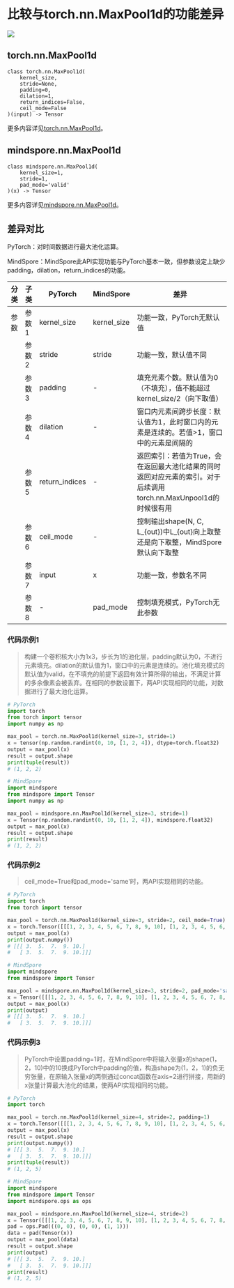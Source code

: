 # 比较与torch.nn.MaxPool1d的功能差异

<a href="https://gitee.com/mindspore/docs/blob/r2.0.0-alpha/docs/mindspore/source_zh_cn/note/api_mapping/pytorch_diff/MaxPool1d.md" target="_blank"><img src="https://mindspore-website.obs.cn-north-4.myhuaweicloud.com/website-images/r2.0.0-alpha/resource/_static/logo_source.png"></a>

## torch.nn.MaxPool1d

```text
class torch.nn.MaxPool1d(
    kernel_size,
    stride=None,
    padding=0,
    dilation=1,
    return_indices=False,
    ceil_mode=False
)(input) -> Tensor
```

更多内容详见[torch.nn.MaxPool1d](https://pytorch.org/docs/1.8.1/generated/torch.nn.MaxPool1d.html)。

## mindspore.nn.MaxPool1d

```text
class mindspore.nn.MaxPool1d(
    kernel_size=1,
    stride=1,
    pad_mode='valid'
)(x) -> Tensor
```

更多内容详见[mindspore.nn.MaxPool1d](https://www.mindspore.cn/docs/zh-CN/r2.0.0-alpha/api_python/nn/mindspore.nn.MaxPool1d.html)。

## 差异对比

PyTorch：对时间数据进行最大池化运算。

MindSpore：MindSpore此API实现功能与PyTorch基本一致，但参数设定上缺少padding，dilation，return_indices的功能。

| 分类 | 子类 |PyTorch | MindSpore | 差异 |
| --- | --- | --- | --- |---|
|参数 | 参数1 | kernel_size | kernel_size | 功能一致，PyTorch无默认值 |
| | 参数2 | stride | stride | 功能一致，默认值不同  |
| | 参数3 | padding | - | 填充元素个数。默认值为0（不填充），值不能超过kernel_size/2（向下取值） |
| | 参数4 | dilation | - | 窗口内元素间跨步长度：默认值为1，此时窗口内的元素是连续的。若值>1，窗口中的元素是间隔的 |
| | 参数5 | return_indices | - | 返回索引：若值为True，会在返回最大池化结果的同时返回对应元素的索引。对于后续调用torch.nn.MaxUnpool1d的时候很有用|
| | 参数6 | ceil_mode | - | 控制输出shape(N, C, L_{out})中L_{out}向上取整还是向下取整，MindSpore默认向下取整 |
| | 参数7 | input | x | 功能一致，参数名不同 |
| | 参数8 | - | pad_mode | 控制填充模式，PyTorch无此参数 |

### 代码示例1

> 构建一个卷积核大小为1x3，步长为1的池化层，padding默认为0，不进行元素填充。dilation的默认值为1，窗口中的元素是连续的。池化填充模式的默认值为valid，在不填充的前提下返回有效计算所得的输出，不满足计算的多余像素会被丢弃。在相同的参数设置下，两API实现相同的功能，对数据进行了最大池化运算。

```python
# PyTorch
import torch
from torch import tensor
import numpy as np

max_pool = torch.nn.MaxPool1d(kernel_size=3, stride=1)
x = tensor(np.random.randint(0, 10, [1, 2, 4]), dtype=torch.float32)
output = max_pool(x)
result = output.shape
print(tuple(result))
# (1, 2, 2)

# MindSpore
import mindspore
from mindspore import Tensor
import numpy as np

max_pool = mindspore.nn.MaxPool1d(kernel_size=3, stride=1)
x = Tensor(np.random.randint(0, 10, [1, 2, 4]), mindspore.float32)
output = max_pool(x)
result = output.shape
print(result)
# (1, 2, 2)
```

### 代码示例2

> ceil_mode=True和pad_mode='same'时，两API实现相同的功能。

```python
# PyTorch
import torch
from torch import tensor

max_pool = torch.nn.MaxPool1d(kernel_size=3, stride=2, ceil_mode=True)
x = torch.Tensor([[[1, 2, 3, 4, 5, 6, 7, 8, 9, 10], [1, 2, 3, 4, 5, 6, 7, 8, 9, 10]]])
output = max_pool(x)
print(output.numpy())
# [[[ 3.  5.  7.  9. 10.]
#   [ 3.  5.  7.  9. 10.]]]

# MindSpore
import mindspore
from mindspore import Tensor

max_pool = mindspore.nn.MaxPool1d(kernel_size=3, stride=2, pad_mode='same')
x = Tensor([[[1, 2, 3, 4, 5, 6, 7, 8, 9, 10], [1, 2, 3, 4, 5, 6, 7, 8, 9, 10]]], mindspore.float32)
output = max_pool(x)
print(output)
# [[[ 3.  5.  7.  9. 10.]
#   [ 3.  5.  7.  9. 10.]]]
```

### 代码示例3

> PyTorch中设置padding=1时，在MindSpore中将输入张量x的shape(1，2，10)中的10换成PyTorch中padding的值，构造shape为(1，2，1)的负无穷张量，在原输入张量x的两侧通过concat函数在axis=2进行拼接，用新的x张量计算最大池化的结果，使两API实现相同的功能。

```python
# PyTorch
import torch

max_pool = torch.nn.MaxPool1d(kernel_size=4, stride=2, padding=1)
x = torch.Tensor([[[1, 2, 3, 4, 5, 6, 7, 8, 9, 10], [1, 2, 3, 4, 5, 6, 7, 8, 9, 10]]])
output = max_pool(x)
result = output.shape
print(output.numpy())
# [[[ 3.  5.  7.  9. 10.]
#   [ 3.  5.  7.  9. 10.]]]
print(tuple(result))
# (1, 2, 5)

# MindSpore
import mindspore
from mindspore import Tensor
import mindspore.ops as ops

max_pool = mindspore.nn.MaxPool1d(kernel_size=4, stride=2)
x = Tensor([[[1, 2, 3, 4, 5, 6, 7, 8, 9, 10], [1, 2, 3, 4, 5, 6, 7, 8, 9, 10]]], mindspore.float32)
pad = ops.Pad(((0, 0), (0, 0), (1, 1)))
data = pad(Tensor(x))
output = max_pool(data)
result = output.shape
print(output)
# [[[ 3.  5.  7.  9. 10.]
#   [ 3.  5.  7.  9. 10.]]]
print(result)
# (1, 2, 5)
```
